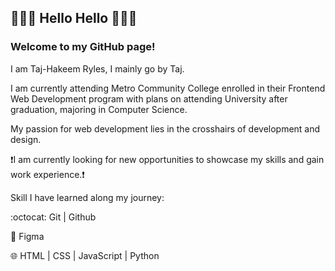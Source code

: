 ## 👋👋👋 Hello Hello 👋👋👋
### Welcome to my GitHub page!

<!--
**t-ryles/t-ryles** is a ✨ _special_ ✨ repository because its `README.md` (this file) appears on your GitHub profile.

Here are some ideas to get you started:

- 🔭 I’m currently working on ...
- 🌱 I’m currently learning ...
- 👯 I’m looking to collaborate on ...
- 🤔 I’m looking for help with ...
- 💬 Ask me about ...
- 📫 How to reach me: ...
- 😄 Pronouns: ...
- ⚡ Fun fact: ...
-->

I am Taj-Hakeem Ryles, I mainly go by Taj. 

I am currently attending Metro Community College enrolled in their Frontend Web Development program with plans on attending University after graduation, majoring in Computer Science.

My passion for web development lies in the crosshairs of development and design.

:exclamation:I am currently looking for new opportunities to showcase my skills and gain work experience.:exclamation:

Skill I have learned along my journey: 

:octocat: Git | Github

:art: Figma

:globe_with_meridians: HTML | CSS | JavaScript | Python


